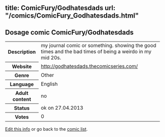 title: ComicFury/Godhatesdads
url: "/comics/ComicFury_Godhatesdads.html"
---
Dosage comic ComicFury/Godhatesdads
-----------------------------------------

<p id="msg"></p>
<script type="text/javascript">
if (window.location.search === '?edit_info_mail=sent_ok') {
  var elem = document.getElementById("msg");
  elem.innerHTML = 'Edited information sucessfully sent.';
  elem.className = 'ok';
}
</script>
<table class="comicinfo">
<tr>
<th>Description</th><td>my journal comic or something. showing the good times and the bad times of being a weirdo in my mid 20s.</td>
</tr>
<tr>
<th>Website</th><td><a href="http://godhatesdads.thecomicseries.com/">http://godhatesdads.thecomicseries.com/</a></td>
</tr>
<tr>
<th>Genre</th><td>Other</td>
</tr>
<tr>
<th>Language</th><td>English</td>
</tr>
<tr>
<th>Adult content</th><td>no</td>
</tr>
<tr>
<th>Status</th><td>ok on 27.04.2013</td>
</tr>
<tr>
<th>Votes</th><td>0</td>
</tr>
</table>

[Edit this info](ComicFury_Godhatesdads_edit.html) or go back to the [comic list](../comic-index.html).
